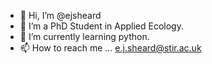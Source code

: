 - 👋 Hi, I’m @ejsheard
- 👀 I’m a PhD Student in Applied Ecology.
- 🌱 I’m currently learning python.
- 📫 How to reach me ... e.j.sheard@stir.ac.uk

<!---
ejsheard/ejsheard is a ✨ special ✨ repository because its `README.md` (this file) appears on your GitHub profile.
You can click the Preview link to take a look at your changes.
--->
